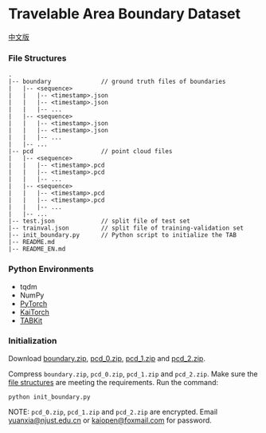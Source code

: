 # Travelable Area Boundary Dataset

[中文版](./README.md)

### File Structures
```
.
|-- boundary              // ground truth files of boundaries
|   |-- <sequence>
|   |   |-- <timestamp>.json
|   |   |-- <timestamp>.json
|   |   |-- ...
|   |-- <sequence>
|   |   |-- <timestamp>.json
|   |   |-- <timestamp>.json
|   |   |-- ...
|   |-- ...
|-- pcd                   // point cloud files
|   |-- <sequence>
|   |   |-- <timestamp>.pcd
|   |   |-- <timestamp>.pcd
|   |   |-- ...
|   |-- <sequence>
|   |   |-- <timestamp>.pcd
|   |   |-- <timestamp>.pcd
|   |   |-- ...
|   |-- ...
|-- test.json             // split file of test set
|-- trainval.json         // split file of training-validation set
|-- init_boundary.py      // Python script to initialize the TAB
|-- README.md
|-- README_EN.md

```

### Python Environments
- tqdm
- NumPy
- [PyTorch](https://pytorch.org)
- [KaiTorch](https://github.com/kaiopen/kaitorch)
- [TABKit](https://github.com/kaiopen/tab_kit)

### Initialization

Download [boundary.zip](https://github.com/kaiopen/tab/releases/download/boundary/boundary.zip), [pcd_0.zip](https://github.com/kaiopen/tab/releases/download/PCD_0/pcd_0.zip), [pcd_1.zip](https://github.com/kaiopen/tab/releases/download/PCD_1/pcd_1.zip) and [pcd_2.zip](https://github.com/kaiopen/tab/releases/download/PCD_2/pcd_2.zip).

Compress `boundary.zip`, `pcd_0.zip`, `pcd_1.zip` and `pcd_2.zip`. Make sure the [file structures](#file-structures) are meeting the requirements. Run the command:
```shell
python init_boundary.py
```

NOTE: `pcd_0.zip`, `pcd_1.zip` and `pcd_2.zip` are encrypted. Email yuanxia@njust.edu.cn or kaiopen@foxmail.com for password.
